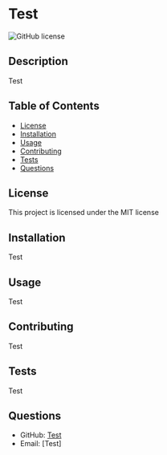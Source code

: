 
  # Test
  ![GitHub license](https://img.shields.io/badge/license-MIT-blue.svg)

  ## Description
  Test

  ## Table of Contents
  * [License](#license)
  * [Installation](#installation)
  * [Usage](#usage)
  * [Contributing](#contributing)
  * [Tests](#tests)
  * [Questions](#questions)
   
  ## License 
  This project is licensed under the MIT license

  ## Installation
  Test

  ## Usage
  Test

  ## Contributing
  Test

  ## Tests
  Test
  
  ## Questions
  * GitHub: [Test](https://github.com/Test)
  * Email: [Test]